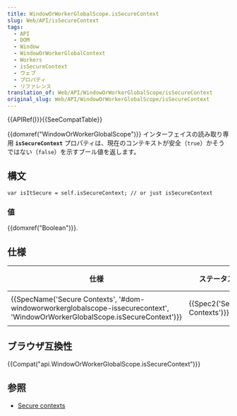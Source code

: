 ```yaml
---
title: WindowOrWorkerGlobalScope.isSecureContext
slug: Web/API/isSecureContext
tags:
  - API
  - DOM
  - Window
  - WindowOrWorkerGlobalContext
  - Workers
  - isSecureContext
  - ウェブ
  - プロパティ
  - リファレンス
translation_of: Web/API/WindowOrWorkerGlobalScope/isSecureContext
original_slug: Web/API/WindowOrWorkerGlobalScope/isSecureContext
---
```

{{APIRef()}}{{SeeCompatTable}}

{{domxref("WindowOrWorkerGlobalScope")}} インターフェイスの読み取り専用 **`isSecureContext`** プロパティは、現在のコンテキストが安全（`true`）かそうではない（`false`）を示すブール値を返します。

## 構文

```
var isItSecure = self.isSecureContext; // or just isSecureContext
```

### 値

{{domxref("Boolean")}}.

## 仕様

| 仕様                                                                                                                                                                     | ステータス                           | コメント   |
| ------------------------------------------------------------------------------------------------------------------------------------------------------------------------ | ------------------------------------ | ---------- |
| {{SpecName('Secure Contexts', '#dom-windoworworkerglobalscope-issecurecontext', 'WindowOrWorkerGlobalScope.isSecureContext')}} | {{Spec2('Secure Contexts')}} | 初期定義。 |

## ブラウザ互換性

{{Compat("api.WindowOrWorkerGlobalScope.isSecureContext")}}

## 参照

- [Secure contexts](/ja/docs/Web/Security/Secure_Contexts)
